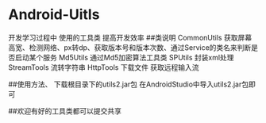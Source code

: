 # Android-Uitls
开发学习过程中 使用的工具类 提高开发效率
##类说明
  CommonUtils 
    获取屏幕高宽、检测网络、px转dp、获取版本号和版本次数、通过Service的类名来判断是否启动某个服务
  Md5Utils
    通过Md5加密算法工具类
  SPUtils
    封装xml处理
  StreamTools
    流转字符串
  HttpTools
    下载文件
    获取远程输入流

##使用方法、
  下载根目录下的utils2.jar包
  在AndroidStudio中导入utils2.jar包即可
  
##欢迎有好的工具类都可以提交共享
